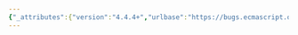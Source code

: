 ```yaml
---
{"_attributes":{"version":"4.4.4+","urlbase":"https://bugs.ecmascript.org/","maintainer":"dherman@mozilla.com"},"bug":{"bug_id":1066,"creation_ts":"2012-11-27 01:17:00 -0800","short_desc":"8.3.7: undefined \"targetThis\"","delta_ts":"2012-12-21 18:08:38 -0800","product":"Draft for 6th Edition","component":"editorial issue","version":"Rev 12: November 22, 2012 Draft","rep_platform":"All","op_sys":"All","bug_status":"RESOLVED","resolution":"FIXED","priority":"Normal","bug_severity":"normal","everconfirmed":true,"reporter":{"uid":"jmdyck","name":"Michael Dyck"},"assigned_to":{"uid":"allen","name":"Allen Wirfs-Brock"},"long_desc":[{"commentid":2865,"comment_count":0,"who":{"uid":"jmdyck","name":"Michael Dyck"},"bug_when":"2012-11-27 01:17:31 -0800","thetext":"In 8.3.7 \"[[GetP]] (P, Receiver)\",\nstep 8 says:\n    Return the result of calling the [[Call]] internal method of getter with\n    targetThis as the thisArgument and an empty List as argumentsList.\nbut 'targetThis' is undefined.\n\nChange to 'Receiver'?"},{"commentid":2866,"comment_count":1,"who":{"uid":"jmdyck","name":"Michael Dyck"},"bug_when":"2012-11-27 01:19:49 -0800","thetext":"Ditto 8.4.3.3 \"[[GetP]] (P, Receiver)\" / step 8."},{"commentid":2965,"comment_count":2,"who":{"uid":"allen","name":"Allen Wirfs-Brock"},"bug_when":"2012-12-01 11:31:59 -0800","thetext":"fixed in rev 13 editor's draft"}]}}
---
```

